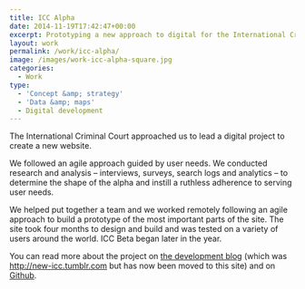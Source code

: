 ```yaml
---
title: ICC Alpha
date: 2014-11-19T17:42:47+00:00
excerpt: Prototyping a new approach to digital for the International Criminal Court.
layout: work
permalink: /work/icc-alpha/
image: /images/work-icc-alpha-square.jpg
categories:
  - Work
type:
  - 'Concept &amp; strategy'
  - 'Data &amp; maps'
  - Digital development
---
```

The International Criminal Court approached us to lead a digital project to create a new website.

We followed an agile approach guided by user needs. We conducted research and analysis &#8211; interviews, surveys, search logs and analytics &#8211; to determine the shape of the alpha and instill a ruthless adherence to serving user needs.

We helped put together a team and we worked remotely following an agile approach to build a prototype of the most important parts of the site. The site took four months to design and build and was tested on a variety of users around the world. ICC Beta began later in the year.

You can read more about the project on [the development blog](http://new-icc.tumblr.com) (which was http://new-icc.tumblr.com but has now been moved to this site) and on [Github](https://github.com/robertocarroll/icc-alpha/).
